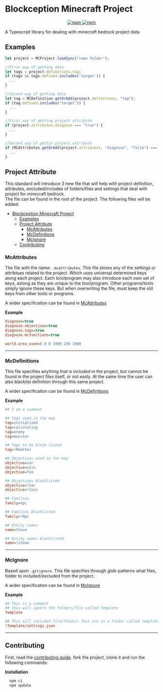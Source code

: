 # Blockception Minecraft Project

<p align="center">
  <a href="https://www.npmjs.com/package/bc-minecraft-project">
  	<img alt="npm" src="https://img.shields.io/npm/v/bc-minecraft-project">
		<img alt="npm" src="https://img.shields.io/npm/dt/bc-minecraft-project">
  </a>
</p>

A Typescript library for dealing with minecraft bedrock project data

## Examples

```ts
let project = MCProject.loadSync("some folder");

//First way of getting data
let tags = project.definitions.tag;
if (tags && tags.defined.includes('target')) {
  ...
}

//Second way of getting data
let tag = MCDefinition.getOrAdd(project.definitions, "tag");
if (tag.defined.includes("target")) {
  ...
}

//First way of getting project attribute
if (project.attributes.diagnose === "true") {
  ...
}

//Second way of gettin project attribute
if (MCAttributes.getOrAdd(project.attributes, "diagnose", "false") === "true") {
  ...
}

```

## Project Attribute

This standard will introduce 3 new file that will help with project definition, attributes, excluded/includes of folders/files and settings that deal
with project for minecraft bedrock.  
The file can be found in the root of the project. The following files will be added:

- [Blockception Minecraft Project](#blockception-minecraft-project)
  - [Examples](#examples)
  - [Project Attribute](#project-attribute)
    - [McAttributes](#mcattributes)
    - [McDefinitions](#mcdefinitions)
    - [McIgnore](#mcignore)
  - [Contributing](#contributing)

### McAttributes

The file with the name: `.mcattributes`. This file stores any of the settings or attribtues related to the project. Which uses universal determined
keys along each project. Each tool/program may also introduce each own set of keys, aslong as they are unique to the tool/program. Other
programs/tools simply ignore these keys. But when overwriting the file, must keep the old keys from other tools or programs.

A wider specification can be found in [McAttributes](https://faq.blockception.dev/mcproject/mcattributes)

**Example**

```ini
diagnose=true
diagnose.objectives=true
diagnose.tags=true
diagnose.mcfunctions=true

world.area_used=0 0 0 1000 256 1000
```

---

### McDefinitions

This file specifies anything that is included in the project, but cannot be found in the project files itself, or not easly. At the same time the user
can also blacklist definition through this same project.

A wider specification can be found in [McDefinitions](https://faq.blockception.dev/mcproject/mcdefinitions)

**Example**

```ini
## I am a comment

## Tags used in the map
tag=initialized
tag=calculating
tag=enemy
tag=monster

## Tags to be black listed
tag=!Monster

## Objectives used in the map
objective=var
objective=coin
objective=foo

## Objectives blacklisted
objective=!Var
objective=!Coin

## Families
family=npc

## Families Blacklisted
family=!Npc

## Entity names
name=Steve

## Entity names blacklisted
name=!steve
```

---

### McIgnore

Based upon `.gitignore`. This file specifies through glob-patterns what files, folder to included/excluded from the project.

A wider specification can be found in [McIgnore](https://faq.blockception.dev/mcproject/mcignore)

**Example**

```ini
## This is a comment
## this will ignore the folders/file called Template
Template

## This will included file/folders that are in a folder called template and have the name and extension: settings.json
!Template/settings.json
```

---

## Contributing

First, read the [contributing guide](./CONTRIBUTING.md). fork the project, clone it and run the following commands:

**Installation**

```cmd
  npm ci
  npm update
```
